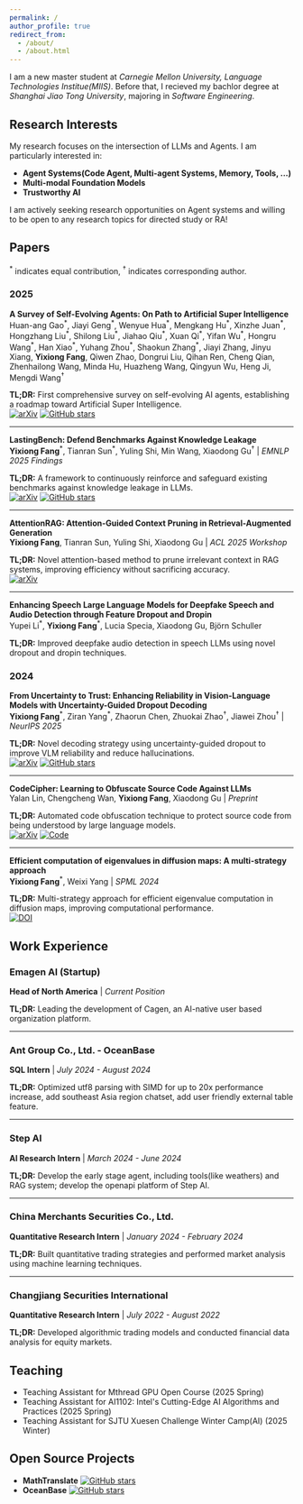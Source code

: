 ```yaml
---
permalink: /
author_profile: true
redirect_from: 
  - /about/
  - /about.html
---
```


I am a new master student at *Carnegie Mellon University, Language Technologies Institue(MIIS)*. Before that, I recieved my bachlor degree at *Shanghai Jiao Tong University*, majoring in *Software Engineering*.

## Research Interests

My research focuses on the intersection of LLMs and Agents. I am particularly interested in:

- **Agent Systems(Code Agent, Multi-agent Systems, Memory, Tools, ...)**
- **Multi-modal Foundation Models**
- **Trustworthy AI**

I am actively seeking research opportunities on Agent systems and willing to be open to any research topics for directed study or RA!

## Papers
<sup>\*</sup> indicates equal contribution, <sup>†</sup> indicates corresponding author.

### 2025

**A Survey of Self-Evolving Agents: On Path to Artificial Super Intelligence**  
Huan-ang Gao<sup>\*</sup>, Jiayi Geng<sup>\*</sup>, Wenyue Hua<sup>\*</sup>, Mengkang Hu<sup>\*</sup>, Xinzhe Juan<sup>\*</sup>, Hongzhang Liu<sup>\*</sup>, Shilong Liu<sup>\*</sup>, Jiahao Qiu<sup>\*</sup>, Xuan Qi<sup>\*</sup>, Yifan Wu<sup>\*</sup>, Hongru Wang<sup>\*</sup>, Han Xiao<sup>\*</sup>, Yuhang Zhou<sup>\*</sup>, Shaokun Zhang<sup>\*</sup>, Jiayi Zhang, Jinyu Xiang, **Yixiong Fang**, Qiwen Zhao, Dongrui Liu, Qihan Ren, Cheng Qian, Zhenhailong Wang, Minda Hu, Huazheng Wang, Qingyun Wu, Heng Ji, Mengdi Wang<sup>†</sup>  

**TL;DR:** First comprehensive survey on self-evolving AI agents, establishing a roadmap toward Artificial Super Intelligence.  
[![arXiv](https://img.shields.io/badge/arXiv-2507.21046-b31b1b)](https://arxiv.org/abs/2507.21046) [![GitHub stars](https://img.shields.io/github/stars/CharlesQ9/Self-Evolving-Agents?style=flat&logo=github)](https://github.com/CharlesQ9/Self-Evolving-Agents)

---

**LastingBench: Defend Benchmarks Against Knowledge Leakage**  
**Yixiong Fang**<sup>\*</sup>, Tianran Sun<sup>\*</sup>, Yuling Shi, Min Wang, Xiaodong Gu<sup>†</sup> | *EMNLP 2025 Findings*  

**TL;DR:** A framework to continuously reinforce and safeguard existing benchmarks against knowledge leakage in LLMs.  
[![arXiv](https://img.shields.io/badge/arXiv-2506.21614-b31b1b)](https://arxiv.org/abs/2506.21614) [![GitHub stars](https://img.shields.io/github/stars/Seriousss/LastingBench?style=flat&logo=github)](https://github.com/Seriousss/LastingBench)

---

**AttentionRAG: Attention-Guided Context Pruning in Retrieval-Augmented Generation**  
**Yixiong Fang**, Tianran Sun, Yuling Shi, Xiaodong Gu | *ACL 2025 Workshop*  

**TL;DR:** Novel attention-based method to prune irrelevant context in RAG systems, improving efficiency without sacrificing accuracy.  
[![arXiv](https://img.shields.io/badge/arXiv-2503.10720-b31b1b)](https://arxiv.org/abs/2503.10720)

---

**Enhancing Speech Large Language Models for Deepfake Speech and Audio Detection through Feature Dropout and Dropin**  
Yupei Li<sup>\*</sup>, **Yixiong Fang**<sup>\*</sup>, Lucia Specia, Xiaodong Gu, Björn Schuller  

**TL;DR:** Improved deepfake audio detection in speech LLMs using novel dropout and dropin techniques.

### 2024

**From Uncertainty to Trust: Enhancing Reliability in Vision-Language Models with Uncertainty-Guided Dropout Decoding**  
**Yixiong Fang**<sup>\*</sup>, Ziran Yang<sup>\*</sup>, Zhaorun Chen, Zhuokai Zhao<sup>†</sup>, Jiawei Zhou<sup>†</sup> | *NeurIPS 2025*

**TL;DR:** Novel decoding strategy using uncertainty-guided dropout to improve VLM reliability and reduce hallucinations.  
[![arXiv](https://img.shields.io/badge/arXiv-2412.06474-b31b1b)](https://arxiv.org/abs/2412.06474) [![GitHub stars](https://img.shields.io/github/stars/kigb/DropoutDecoding?style=flat&logo=github)](https://github.com/kigb/DropoutDecoding)

---

**CodeCipher: Learning to Obfuscate Source Code Against LLMs**  
Yalan Lin, Chengcheng Wan, **Yixiong Fang**, Xiaodong Gu | *Preprint*  

**TL;DR:** Automated code obfuscation technique to protect source code from being understood by large language models.  
[![arXiv](https://img.shields.io/badge/arXiv-2410.05797-b31b1b)](https://arxiv.org/abs/2410.05797) [![Code](https://img.shields.io/badge/Code-Anon-blue)](https://anonymous.4open.science/r/CodeCipher_final-9D7E/README.md)

---

**Efficient computation of eigenvalues in diffusion maps: A multi-strategy approach**  
**Yixiong Fang**<sup>\*</sup>, Weixi Yang | *SPML 2024*  

**TL;DR:** Multi-strategy approach for efficient eigenvalue computation in diffusion maps, improving computational performance.  
[![DOI](https://badgen.net/badge/DOI/10.54254%2F2755%2D2721%2F55%2F20241429/blue)](https://doi.org/10.54254/2755-2721/55/20241429)

## Work Experience

### Emagen AI (Startup)
**Head of North America** | *Current Position*  

**TL;DR:** Leading the development of Cagen, an AI-native user based organization platform.

---

### Ant Group Co., Ltd. - OceanBase
**SQL Intern** | *July 2024 - August 2024*  

**TL;DR:** Optimized utf8 parsing with SIMD for up to 20x performance increase, add southeast Asia region chatset, add user friendly external table feature.

---

### Step AI
**AI Research Intern** | *March 2024 - June 2024*  

**TL;DR:** Develop the early stage agent, including tools(like weathers) and RAG system; develop the openapi platform of Step AI.

---

### China Merchants Securities Co., Ltd.
**Quantitative Research Intern** | *January 2024 - February 2024*  

**TL;DR:** Built quantitative trading strategies and performed market analysis using machine learning techniques.

---

### Changjiang Securities International
**Quantitative Research Intern** | *July 2022 - August 2022*  

**TL;DR:** Developed algorithmic trading models and conducted financial data analysis for equity markets.

## Teaching
- Teaching Assistant for Mthread GPU Open Course (2025 Spring)
- Teaching Assistant for AI1102: Intel's Cutting-Edge AI Algorithms and Practices (2025 Spring)
- Teaching Assistant for SJTU Xuesen Challenge Winter Camp(AI) (2025 Winter)

## Open Source Projects
- **MathTranslate** [![GitHub stars](https://img.shields.io/github/stars/SUSYUSTC/MathTranslate?style=flat&logo=github)](https://github.com/SUSYUSTC/MathTranslate)
- **OceanBase** [![GitHub stars](https://img.shields.io/github/stars/oceanbase/oceanbase?style=flat&logo=github)](https://github.com/oceanbase/oceanbase)